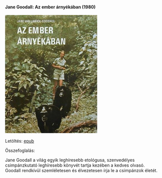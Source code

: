 #### <a name="id_402">Jane Goodall: Az ember árnyékában (1980)</a>
<img src="https://github.com/BercziSandor/calibre_lib/raw/main/Jane%20Goodall/Az%20ember%20arnyekaban%20%28402%29/cover.jpg" alt="cover" width="300"/>

Letöltés: [epub](https://github.com/BercziSandor/calibre_lib/raw/main/Jane%20Goodall/Az%20ember%20arnyekaban%20%28402%29/Az%20ember%20arnyekaban%20-%20Jane%20Goodall.epub)

Összefoglalás:
<div>
<p>Jane Goodall a világ egyik leghíresebb etológusa, szenvedélyes csimpánzkutató leghíresebb könyvét tartja kezében a kedves olvasó. Goodall rendkívül szemléletesen és élvezetesen írja le a csimpánzok életét.</p></div>

